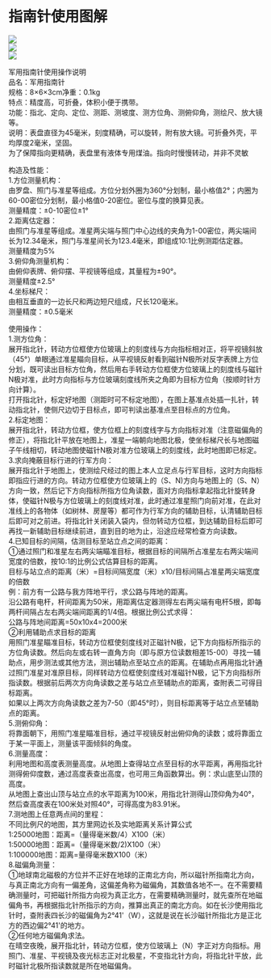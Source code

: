 # 指南针使用图解  
  
![](https://raw.gitmirror.com/szqq0512/Pic/main/img/202201212015491.png)  
![](https://raw.gitmirror.com/szqq0512/Pic/main/img/202201212015489.png)  
![](https://raw.gitmirror.com/szqq0512/Pic/main/img/202201212015490.png)  
  
军用指南针使用操作说明  
品名：军用指南针  
规格：8×6×3cm净重：0.1kg  
特点：精度高，可折叠，体积小便于携带。  
功能：指北、定向、定位、测距、测坡度、测方位角、测俯仰角，测绘尺、放大镜等。  
说明：表盘直径为45毫米，刻度精确，可以旋转，附有放大镜。可折叠外壳，平均厚度2毫米，坚固。  
为了保障指向更精确，表盘里有液体专用煤油。指向时慢慢转动，并非不灵敏  
  
构造及性能：  
1.方位测量机构：  
由罗盘、照门与准星等组成。方位分划外圈为360°分划制，最小格值2°；内圈为60-00密位分划制，最小格值0-20密位。密位与度的换算见表。  
测量精度：±0-10密位±1°  
2.距离估定器：  
由照门与准星等组成。准星两尖端与照门中心边线的夹角为1-00密位，两尖端间长为12.34毫米，照门与准星间长为123.4毫米，即组成10:1比例测距估定器。  
测量精度为5%  
3.俯仰角测量机构：  
由俯仰表牌、俯仰摆、平视镜等组成，其量程为±90°。  
测量精度±2.5°  
4.坐标梯尺：  
由相互垂直的一边长尺和两边短尺组成，尺长120毫米。  
测量精度：±0.5毫米  
  
使用操作：  
1.测方位角：  
展开指北针，转动方位框使方位玻璃上的刻度线与方向指标相对正，将平视镜斜放（45°）单眼通过准星瞄向目标，从平视镜反射看到磁针N极所对反字表牌上方位分划，既可读出目标方位角，然后用右手转动方位框使方位玻璃上的刻度线与磁针N极对准，此时方向指标与方位玻璃刻度线所夹之角即为目标方位角（按顺时针方向计算）。  
打开指北针，标定好地图（测距时可不标定地图），在图上基准点处插一扎针，转动指北针，使侧尺边切于目标点，即可判读出基准点至目标点的方位角。  
2.标定地图：  
展开指北针，转动方位框，使方位框上的刻度线字与方向指标对准（注意磁偏角的修正），将指北针平放在地图上，准星一端朝向地图北极，使坐标梯尺长与地图磁子午线相切，转动地图使磁针N极对准方位玻璃上的刻度线，此时地图即已标定。  
3.求向掩蔽目标行进的行军方向：  
展开指北针于地图上，使测绘尺经过的图上本人立足点与行军目标，这时方向指标即指应行进的方向。转动方位框使方位玻璃上的（S、N)方向与地图上的（S、N）方向一致，然后记下方向指标所指方位角读数，面对方向指标拿起指北针旋转身体，使磁针N极与方位玻璃上的刻度线对准，此时通过准星照门向前对准，在此对准线上的各物体（如树林、房屋等）都可作为行军方向的辅助目标，认清辅助目标后即可对之前进。将指北针关闭装入袋内，但勿转动方位框，到达辅助目标后即可再找一新辅助目标继续前进，直到目的地为止，沿途应经常检查方向读数。  
4.已知目标的间隔，估测目标至站立点之间的距离：  
①通过照门和准星左右两尖端瞄准目标，根据目标的间隔所占准星左右两尖端间宽度的倍数，按10:1的比例公式估算目标的距离。  
目标与站立点的距离（米）=目标间隔宽度（米）x10/目标间隔占准星两尖端宽度的倍数  
例：前方有一公路与我方阵地平行，求公路与阵地的距离。  
沿公路有电杆，杆间距离为50米，用距离估定器测得左右两尖端有电杆5根，即每两杆间隔占左右两尖端间距离的1/4倍。根据比例公式求得：  
公路与阵地间距离=50x10x4=2000米  
②利用辅助点求目标的距离  
用照门准星瞄准目标，转动方位框使刻度线对正磁针N极，记下方向指标所指示的方位角读数。然后向左或右转一直角方向（即与原方位读数相差15-00）寻找一辅助点，用步测法或其他方法，测出辅助点至站立点的距离。在辅助点再用指北针通过照门准星对准原目标，同样转动方位框使刻度线对准磁针N极，记下方向指标所指读数。根据前后两次方向角读数之差与站立点至辅助点的距离，查附表二可得目标距离。  
如果以上两次方向角读数之差为7-50（即45°时），则目标距离等于站立点至辅助点的距离。  
5.测俯仰角：  
将靠面朝下，用照门准星瞄准目标，通过平视镜反射出俯仰角的读数；或将靠面立于某一平面上，测量该平面倾斜的角度。  
6.测量高度：  
利用地图和高度表测量高度。从地图上查得站立点至目标的水平距离，再用指北针测得俯仰度数，通过高度表查出高度，也可用三角函数算出。例：求山底至山顶的高度。  
从地图上查出山顶与站立点的水平距离为100米，用指北针测得山顶仰角为40°，然后查高度表在100米处对照40°，可得高度为83.91米。  
7.测地图上任意两点间的里程：  
不同比例尺的地图，其方里网边长及实地距离关系计算公式  
1:25000地图：距离=（量得毫米数/4）X100（米）  
1:50000地图：距离=（量得毫米数/2)X100（米）  
1:100000地图：距离=量得毫米数X100（米）  
8.磁偏角测量：  
①地球南北磁极的方位并不正好在地球的正南北方向，所以磁针所指南北方向，与真正南北方向有一偏差角，这偏差角称为磁偏角，其数值各地不一。在不需要精确测量时，可把磁针所指方向视为真正北方，在需要精确测量时，就先查所在地磁偏角书，再根据指北针所指示的方向，推算出真正的南北方向。如在长沙使用指北针时，查附表四长沙的磁偏角为2°41'（W），这就是说在长沙磁针所指北方是正北方的西边偏2°41'的地方。  
②任何地方磁偏角求法。  
在晴空夜晚，展开指北针，转动方位框，使方位玻璃上（N）字正对方向指标。用照门、准星、平视镜及夜光标志正对北极星，不变指北针方向，将指北针平放，此时磁针北极所指读数就是所在地磁偏角。 